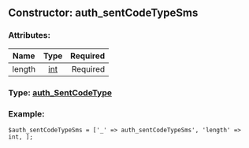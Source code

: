 ## Constructor: auth\_sentCodeTypeSms  

### Attributes:

| Name     |    Type       | Required |
|----------|:-------------:|---------:|
|length|[int](../types/int.md) | Required|


### Type: [auth\_SentCodeType](../types/auth\_SentCodeType.md)

### Example:


```
$auth_sentCodeTypeSms = ['_' => auth_sentCodeTypeSms', 'length' => int, ];
```